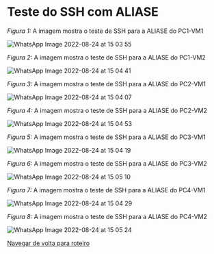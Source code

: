 # Teste do SSH com ALIASE

*Figura 1:* A imagem mostra o teste de SSH para a ALIASE do PC1-VM1

![WhatsApp Image 2022-08-24 at 15 03 55](https://user-images.githubusercontent.com/103062733/186663227-f8f19c18-95cf-41f5-8a48-01457832394e.jpeg)


*Figura 2:* A imagem mostra o teste de SSH para a ALIASE do PC1-VM2

![WhatsApp Image 2022-08-24 at 15 04 41](https://user-images.githubusercontent.com/103062733/186663255-44df9b91-7972-4874-bd44-d42fc12c2bd3.jpeg)


*Figura 3:* A imagem mostra o teste de SSH para a ALIASE do PC2-VM1

![WhatsApp Image 2022-08-24 at 15 04 07](https://user-images.githubusercontent.com/103062733/186663547-06f1cfaf-29d0-4340-8253-a76e8524a08d.jpeg)


*Figura 4:* A imagem mostra o teste de SSH para a ALIASE do PC2-VM2

![WhatsApp Image 2022-08-24 at 15 04 53](https://user-images.githubusercontent.com/103062733/186663563-94a2b271-bb1f-4fac-8d4a-541b29dd2cb0.jpeg)


*Figura 5:* A imagem mostra o teste de SSH para a ALIASE do PC3-VM1

![WhatsApp Image 2022-08-24 at 15 04 19](https://user-images.githubusercontent.com/103062733/186663724-4512b26b-3028-4b8b-add8-078f400d1b57.jpeg)


*Figura 6:* A imagem mostra o teste de SSH para a ALIASE do PC3-VM2

![WhatsApp Image 2022-08-24 at 15 05 10](https://user-images.githubusercontent.com/103062733/186663734-c68d16ed-af00-40dd-b11c-d9a7820b7fbe.jpeg)


*Figura 7:* A imagem mostra o teste de SSH para a ALIASE do PC4-VM1

![WhatsApp Image 2022-08-24 at 15 04 29](https://user-images.githubusercontent.com/103062733/186663839-b63344b2-aac1-479c-a700-9848d6e9a7f1.jpeg)


*Figura 8:* A imagem mostra o teste de SSH para a ALIASE do PC4-VM2

![WhatsApp Image 2022-08-24 at 15 05 24](https://user-images.githubusercontent.com/103062733/186663849-11a8089c-d147-4d59-a9dc-5a0f790ce232.jpeg)


[Navegar de volta para roteiro](https://github.com/martanascimento1/Projeto-redes-bimestre2/blob/564319c685f6ec504080630dc9989612b4fc7b61/README.md)
